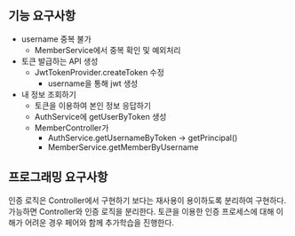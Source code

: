 ## 기능 요구사항
- username 중복 불가
  - MemberService에서 중복 확인 및 예외처리
- 토큰 발급하는 API 생성
  - JwtTokenProvider.createToken 수정
    - username을 통해 jwt 생성 
- 내 정보 조회하기
  - 토큰을 이용하여 본인 정보 응답하기
  - AuthService에 getUserByToken 생성
  - MemberController가
    - AuthService.getUsernameByToken -> getPrincipal()
    - MemberService.getMemberByUsername

## 프로그래밍 요구사항
인증 로직은 Controller에서 구현하기 보다는 재사용이 용이하도록 분리하여 구현하다.
가능하면 Controller와 인증 로직을 분리한다.
토큰을 이용한 인증 프로세스에 대해 이해가 어려운 경우 페어와 함께 추가학습을 진행한다.
